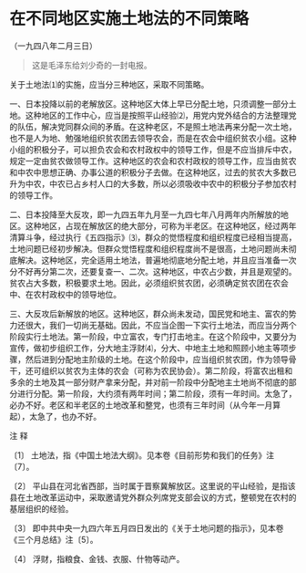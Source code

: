 #  在不同地区实施土地法的不同策略  
（一九四八年二月三日）

> 这是毛泽东给刘少奇的一封电报。

关于土地法⑴的实施，应当分三种地区，采取不同策略。

一、日本投降以前的老解放区。这种地区大体上早已分配土地，只须调整一部分土地。这种地区的工作中心，应当是按照平山经验⑵，用党内党外结合的方法整理党的队伍，解决党同群众间的矛盾。在这种老区，不是照土地法再来分配一次土地，也不是人为地、勉强地组织贫农团去领导农会，而是在农会中组织贫农小组。这种小组的积极分子，可以担负农会和农村政权中的领导工作，但是不应当排斥中农，规定一定由贫农做领导工作。这种地区的农会和农村政权的领导工作，应当由贫农和中农中思想正确、办事公道的积极分子去做。在这种地区，过去的贫农大多数已升为中农，中农已占乡村人口的大多数，所以必须吸收中农中的积极分子参加农村的领导工作。

二、日本投降至大反攻，即一九四五年九月至一九四七年八月两年内所解放的地区。这种地区，占现在解放区的绝大部分，可称为半老区。在这种地区，经过两年清算斗争，经过执行《五四指示》⑶，群众的觉悟程度和组织程度已经相当提高，土地问题已经初步解决。但群众觉悟程度和组织程度尚不是很高，土地问题尚未彻底解决。这种地区，完全适用土地法，普遍地彻底地分配土地，并且应当准备一次分不好再分第二次，还要复查一、二次。这种地区，中农占少数，并且是观望的。贫农占大多数，积极要求土地。因此，必须组织贫农团，必须确定贫农团在农会中、在农村政权中的领导地位。

三、大反攻后新解放的地区。这种地区，群众尚未发动，国民党和地主、富农的势力还很大，我们一切尚无基础。因此，不应当企图一下实行土地法，而应当分两个阶段实行土地法。第一阶段，中立富农，专门打击地主。在这个阶段中，又要分为宣传，做初步组织工作，分大地主浮财⑷，分大、中地主土地和照顾小地主等项步骤，然后进到分配地主阶级的土地。在这个阶段中，应当组织贫农团，作为领导骨干，还可组织以贫农为主体的农会（可称为农民协会）。第二阶段，将富农出租和多余的土地及其一部分财产拿来分配，并对前一阶段中分配地主土地尚不彻底的部分进行分配。第一阶段，大约须有两年时间；第二阶段，须有一年时间。太急了，必办不好。老区和半老区的土地改革和整党，也须有三年时间（从今年一月算起），太急了，也办不好。

注 释

〔1〕 土地法，指《中国土地法大纲》。见本卷《目前形势和我们的任务》注〔7〕。

〔2〕
平山县在河北省西部，当时属于晋察冀解放区。这里说的平山经验，是指该县在土地改革运动中，采取邀请党外群众列席党支部会议的方式，整顿党在农村的基层组织的经验。

〔3〕 即中共中央一九四六年五月四日发出的《关于土地问题的指示》，见本卷《三个月总结》注〔5〕。

〔4〕 浮财，指粮食、金钱、衣服、什物等动产。

  

